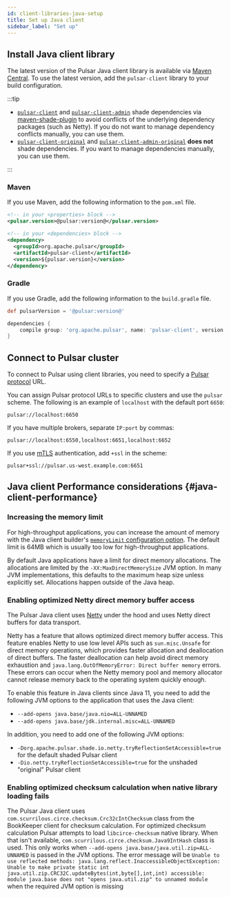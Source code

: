 ```yaml
---
id: client-libraries-java-setup
title: Set up Java client
sidebar_label: "Set up"
---
```


## Install Java client library

The latest version of the Pulsar Java client library is available via [Maven Central](http://search.maven.org/#artifactdetails%7Corg.apache.pulsar%7Cpulsar-client%7C@pulsar:version@%7Cjar). To use the latest version, add the `pulsar-client` library to your build configuration.

:::tip

- [`pulsar-client`](https://search.maven.org/artifact/org.apache.pulsar/pulsar-client) and [`pulsar-client-admin`](https://search.maven.org/artifact/org.apache.pulsar/pulsar-client-admin) shade dependencies via [maven-shade-plugin](https://maven.apache.org/plugins/maven-shade-plugin/) to avoid conflicts of the underlying dependency packages (such as Netty). If you do not want to manage dependency conflicts manually, you can use them.
- [`pulsar-client-original`](https://search.maven.org/artifact/org.apache.pulsar/pulsar-client-original) and [`pulsar-client-admin-original`](https://search.maven.org/artifact/org.apache.pulsar/pulsar-client-admin-original) **does not** shade dependencies. If you want to manage dependencies manually, you can use them.

:::

### Maven

If you use Maven, add the following information to the `pom.xml` file.

```xml
<!-- in your <properties> block -->
<pulsar.version>@pulsar:version@</pulsar.version>

<!-- in your <dependencies> block -->
<dependency>
  <groupId>org.apache.pulsar</groupId>
  <artifactId>pulsar-client</artifactId>
  <version>${pulsar.version}</version>
</dependency>
```

### Gradle

If you use Gradle, add the following information to the `build.gradle` file.

```groovy
def pulsarVersion = '@pulsar:version@'

dependencies {
    compile group: 'org.apache.pulsar', name: 'pulsar-client', version: pulsarVersion
}
```

## Connect to Pulsar cluster

To connect to Pulsar using client libraries, you need to specify a [Pulsar protocol](developing-binary-protocol.md) URL.

You can assign Pulsar protocol URLs to specific clusters and use the `pulsar` scheme. The following is an example of `localhost` with the default port `6650`:

```http
pulsar://localhost:6650
```

If you have multiple brokers, separate `IP:port` by commas:

```http
pulsar://localhost:6550,localhost:6651,localhost:6652
```

If you use [mTLS](security-tls-authentication.md) authentication, add `+ssl` in the scheme:

```http
pulsar+ssl://pulsar.us-west.example.com:6651
```

## Java client Performance considerations {#java-client-performance}

### Increasing the memory limit

For high-throughput applications, you can increase the amount of memory with the Java client builder's [`memoryLimit` configuration option](https://pulsar.apache.org/api/client/4.0.x/org/apache/pulsar/client/api/ClientBuilder.html#memoryLimit(long,org.apache.pulsar.client.api.SizeUnit)). The default limit is 64MB which is usually too low for high-throughput applications.

By default Java applications have a limit for direct memory allocations. The allocations are limited by the `-XX:MaxDirectMemorySize` JVM option. In many JVM implementations, this defaults to the maximum heap size unless explicitly set. Allocations happen outside of the Java heap.

### Enabling optimized Netty direct memory buffer access

The Pulsar Java client uses [Netty](https://netty.io/) under the hood and uses Netty direct buffers for data transport.

Netty has a feature that allows optimized direct memory buffer access. This feature enables Netty to use low level APIs such as `sun.misc.Unsafe` for direct memory operations, which provides faster allocation and deallocation of direct buffers.
The faster deallocation can help avoid direct memory exhaustion and `java.lang.OutOfMemoryError: Direct buffer memory` errors. These errors can occur when the Netty memory pool and memory allocator cannot release memory back to the operating system quickly enough.

To enable this feature in Java clients since Java 11, you need to add the following JVM options to the application that uses the Java client:

- `--add-opens java.base/java.nio=ALL-UNNAMED`
- `--add-opens java.base/jdk.internal.misc=ALL-UNNAMED`

In addition, you need to add one of the following JVM options:

- `-Dorg.apache.pulsar.shade.io.netty.tryReflectionSetAccessible=true` for the default shaded Pulsar client
- `-Dio.netty.tryReflectionSetAccessible=true` for the unshaded "original" Pulsar client

### Enabling optimized checksum calculation when native library loading fails

The Pulsar Java client uses `com.scurrilous.circe.checksum.Crc32cIntChecksum` class from the BookKeeper client for checksum calculation. For optimized checksum calculation Pulsar attempts to load `libcirce-checksum` native library. When that isn't available, `com.scurrilous.circe.checksum.Java9IntHash` class is used.
This only works when `--add-opens java.base/java.util.zip=ALL-UNNAMED` is passed in the JVM options.
The error message will be `Unable to use reflected methods:
java.lang.reflect.InaccessibleObjectException: Unable to make private static int java.util.zip.CRC32C.updateBytes(int,byte[],int,int) accessible: module java.base does not "opens java.util.zip" to unnamed module` when the required JVM option is missing

